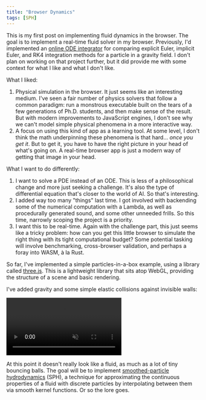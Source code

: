 ```yaml
---
title: "Browser Dynamics"
tags: [SPH]
---
```


This is my first post on implementing fluid dynamics in the browser. The goal is to implement a real-time fluid solver in my browser. Previously, I'd implemented an <a href="https://ode.tarinyoom.io/">online ODE integrator</a> for comparing explicit Euler, implicit Euler, and RK4 integration methods for a particle in a gravity field. I don't plan on working on that project further, but it did provide me with some context for what I like and what I don't like.

What I liked:
1. Physical simulation in the browser. It just seems like an interesting medium. I've seen a fair number of physics solvers that follow a common paradigm: run a monstrous executable built on the tears of a few generations of Ph.D. students, and then make sense of the result. But with modern improvements to JavaScript engines, I don't see why we can't model simple physical phenomena in a more interactive way.
2. A focus on using this kind of app as a learning tool. At some level, I don't think the math underpinning these phenomena is that hard... *once you get it*. But to get it, you have to have the right picture in your head of what's going on. A real-time browser app is just a modern way of getting that image in your head.

What I want to do differently:
1. I want to solve a PDE instead of an ODE. This is less of a philosophical change and more just seeking a challenge. It's also the type of differential equation that's closer to the world of AI. So that's interesting.
2. I added way too many "things" last time. I got involved with backending some of the numerical computation with a Lambda, as well as procedurally generated sound, and some other unneeded frills. So this time, narrowly scoping the project is a priority.
3. I want this to be real-time. Again with the challenge part, this just seems like a tricky problem: how can you get this little browser to simulate the right thing with its tight computational budget? Some potential tasking will involve benchmarking, cross-browser validation, and perhaps a foray into WASM, à la Rust.

So far, I've implemented a simple particles-in-a-box example, using a library called <a href="https://threejs.org/">three.js</a>. This is a lightweight library that sits atop WebGL, providing the structure of a scene and basic rendering.

I've added gravity and some simple elastic collisions against invisible walls:

<video src="images/particles_in_a_box.webm" autoplay loop muted playsinline></video>

At this point it doesn't really look like a fluid, as much as a lot of tiny bouncing balls. The goal will be to implement <a href="https://en.wikipedia.org/wiki/Smoothed-particle_hydrodynamics">smoothed-particle hydrodynamics</a> (SPH), a technique for approximating the continuous properties of a fluid with discrete particles by interpolating between them via smooth kernel functions. Or so the lore goes.
